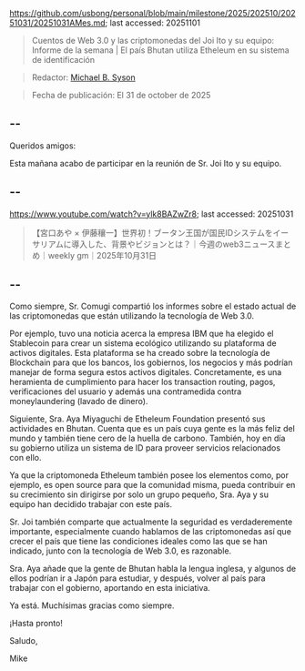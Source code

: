 https://github.com/usbong/personal/blob/main/milestone/2025/202510/20251031/20251031AMes.md; last accessed: 20251101

> Cuentos de Web 3.0 y las criptomonedas del Joi Ito y su equipo: Informe de la semana | El país Bhutan utiliza Etheleum en su sistema de identificación

> Redactor: [Michael B. Syson](https://www.linkedin.com/in/michaelsyson/)

> Fecha de publicación: El 31 de october de 2025

## --

Queridos amigos:

Esta mañana acabo de participar en la reunión de Sr. Joi Ito y su equipo.

## --

https://www.youtube.com/watch?v=ylk8BAZwZr8; last accessed: 20251031

> 【宮口あや × 伊藤穰一】世界初！ブータン王国が国民IDシステムをイーサリアムに導入した、背景やビジョンとは？｜今週のweb3ニュースまとめ｜weekly gm｜2025年10月31日

## --

Como siempre, Sr. Comugi compartió los informes sobre el estado actual de las criptomonedas que están utilizando la tecnología de Web 3.0. 

Por ejemplo, tuvo una noticia acerca la empresa IBM que ha elegido el Stablecoin para crear un sistema ecológico utilizando su plataforma de activos digitales. Esta plataforma se ha creado sobre la tecnología de Blockchain para que los bancos, los gobiernos, los negocios y más podrían manejar de forma segura estos activos digitales. Concretamente, es una heramienta de cumplimiento para hacer los transaction routing, pagos, verificaciones del usuario y además una contramedida contra moneylaundering (lavado de dinero).

Siguiente, Sra. Aya Miyaguchi de Etheleum Foundation presentó sus actividades en Bhutan. Cuenta que es un país cuya gente es la más feliz del mundo y también tiene cero de la huella de carbono. También, hoy en día su gobierno utiliza un sistema de ID para proveer servicios relacionados con ello. 

Ya que la criptomoneda Etheleum también posee los elementos como, por ejemplo, es open source para que la comunidad misma, pueda contribuir en su crecimiento sin dirigirse por solo un grupo pequeño, Sra. Aya y su equipo han decidido trabajar con este país. 

Sr. Joi también comparte que actualmente la seguridad es verdaderemente importante, especialmente cuando hablamos de las criptomonedas así que crecer el país que tiene las condiciones ideales como las que se han indicado, junto con la tecnología de Web 3.0, es razonable.

Sra. Aya añade que la gente de Bhutan habla la lengua inglesa, y algunos de ellos podrían ir a Japón para estudiar, y después, volver al país para trabajar con el gobierno, aportando en esta iniciativa.

Ya está. Muchísimas gracias como siempre.

¡Hasta pronto!

Saludo,

Mike 